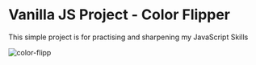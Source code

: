 # Vanilla JS Project - Color Flipper

This simple project is for practising and sharpening my JavaScript Skills

![color-flipp](https://user-images.githubusercontent.com/26675518/206524174-e33ea64f-fb92-475c-b475-45fe965100da.png)
